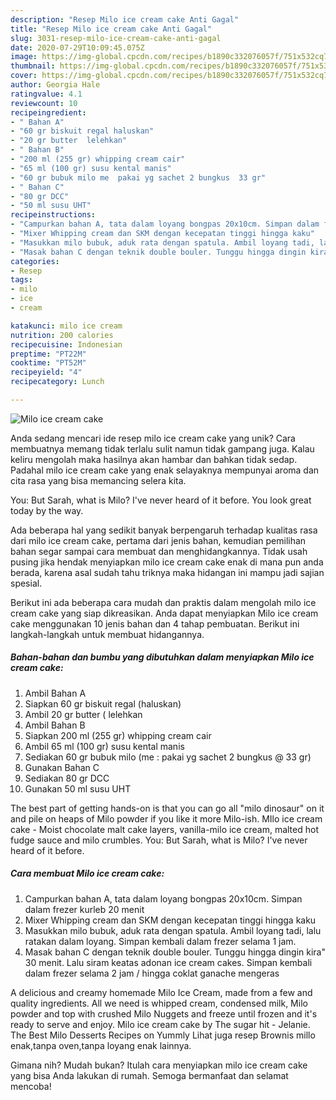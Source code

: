 ```yaml
---
description: "Resep Milo ice cream cake Anti Gagal"
title: "Resep Milo ice cream cake Anti Gagal"
slug: 3031-resep-milo-ice-cream-cake-anti-gagal
date: 2020-07-29T10:09:45.075Z
image: https://img-global.cpcdn.com/recipes/b1890c332076057f/751x532cq70/milo-ice-cream-cake-foto-resep-utama.jpg
thumbnail: https://img-global.cpcdn.com/recipes/b1890c332076057f/751x532cq70/milo-ice-cream-cake-foto-resep-utama.jpg
cover: https://img-global.cpcdn.com/recipes/b1890c332076057f/751x532cq70/milo-ice-cream-cake-foto-resep-utama.jpg
author: Georgia Hale
ratingvalue: 4.1
reviewcount: 10
recipeingredient:
- " Bahan A"
- "60 gr biskuit regal haluskan"
- "20 gr butter  lelehkan"
- " Bahan B"
- "200 ml (255 gr) whipping cream cair"
- "65 ml (100 gr) susu kental manis"
- "60 gr bubuk milo me  pakai yg sachet 2 bungkus  33 gr"
- " Bahan C"
- "80 gr DCC"
- "50 ml susu UHT"
recipeinstructions:
- "Campurkan bahan A, tata dalam loyang bongpas 20x10cm. Simpan dalam frezer kurleb 20 menit"
- "Mixer Whipping cream dan SKM dengan kecepatan tinggi hingga kaku"
- "Masukkan milo bubuk, aduk rata dengan spatula. Ambil loyang tadi, lalu ratakan dalam loyang. Simpan kembali dalam frezer selama 1 jam."
- "Masak bahan C dengan teknik double bouler. Tunggu hingga dingin kira&#34; 30 menit. Lalu siram keatas adonan ice cream cakes. Simpan kembali dalam frezer selama 2 jam / hingga coklat ganache mengeras"
categories:
- Resep
tags:
- milo
- ice
- cream

katakunci: milo ice cream 
nutrition: 200 calories
recipecuisine: Indonesian
preptime: "PT22M"
cooktime: "PT52M"
recipeyield: "4"
recipecategory: Lunch

---
```



![Milo ice cream cake](https://img-global.cpcdn.com/recipes/b1890c332076057f/751x532cq70/milo-ice-cream-cake-foto-resep-utama.jpg)

Anda sedang mencari ide resep milo ice cream cake yang unik? Cara membuatnya memang tidak terlalu sulit namun tidak gampang juga. Kalau keliru mengolah maka hasilnya akan hambar dan bahkan tidak sedap. Padahal milo ice cream cake yang enak selayaknya mempunyai aroma dan cita rasa yang bisa memancing selera kita.

You: But Sarah, what is Milo? I&#39;ve never heard of it before. You look great today by the way.

Ada beberapa hal yang sedikit banyak berpengaruh terhadap kualitas rasa dari milo ice cream cake, pertama dari jenis bahan, kemudian pemilihan bahan segar sampai cara membuat dan menghidangkannya. Tidak usah pusing jika hendak menyiapkan milo ice cream cake enak di mana pun anda berada, karena asal sudah tahu triknya maka hidangan ini mampu jadi sajian spesial.


Berikut ini ada beberapa cara mudah dan praktis dalam mengolah milo ice cream cake yang siap dikreasikan. Anda dapat menyiapkan Milo ice cream cake menggunakan 10 jenis bahan dan 4 tahap pembuatan. Berikut ini langkah-langkah untuk membuat hidangannya.

<!--inarticleads1-->

##### Bahan-bahan dan bumbu yang dibutuhkan dalam menyiapkan Milo ice cream cake:

1. Ambil  Bahan A
1. Siapkan 60 gr biskuit regal (haluskan)
1. Ambil 20 gr butter ( lelehkan
1. Ambil  Bahan B
1. Siapkan 200 ml (255 gr) whipping cream cair
1. Ambil 65 ml (100 gr) susu kental manis
1. Sediakan 60 gr bubuk milo (me : pakai yg sachet 2 bungkus @ 33 gr)
1. Gunakan  Bahan C
1. Sediakan 80 gr DCC
1. Gunakan 50 ml susu UHT


The best part of getting hands-on is that you can go all &#34;milo dinosaur&#34; on it and pile on heaps of Milo powder if you like it more Milo-ish. MIlo ice cream cake - Moist chocolate malt cake layers, vanilla-milo ice cream, malted hot fudge sauce and milo crumbles. You: But Sarah, what is Milo? I&#39;ve never heard of it before. 

<!--inarticleads2-->

##### Cara membuat Milo ice cream cake:

1. Campurkan bahan A, tata dalam loyang bongpas 20x10cm. Simpan dalam frezer kurleb 20 menit
1. Mixer Whipping cream dan SKM dengan kecepatan tinggi hingga kaku
1. Masukkan milo bubuk, aduk rata dengan spatula. Ambil loyang tadi, lalu ratakan dalam loyang. Simpan kembali dalam frezer selama 1 jam.
1. Masak bahan C dengan teknik double bouler. Tunggu hingga dingin kira&#34; 30 menit. Lalu siram keatas adonan ice cream cakes. Simpan kembali dalam frezer selama 2 jam / hingga coklat ganache mengeras


A delicious and creamy homemade Milo Ice Cream, made from a few and quality ingredients. All we need is whipped cream, condensed milk, Milo powder and top with crushed Milo Nuggets and freeze until frozen and it&#39;s ready to serve and enjoy. Milo ice cream cake by The sugar hit - Jelanie. The Best Milo Desserts Recipes on Yummly Lihat juga resep Brownis millo enak,tanpa oven,tanpa loyang enak lainnya. 

Gimana nih? Mudah bukan? Itulah cara menyiapkan milo ice cream cake yang bisa Anda lakukan di rumah. Semoga bermanfaat dan selamat mencoba!
